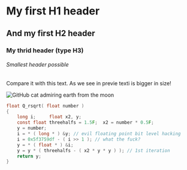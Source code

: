 # My first H1 header

## And my first H2 header

### My thrid header (type H3)

###### Smallest header possible

Compare it with this text.
As we see in previe texti is bigger in size!

![GitHub cat admiring earth from the moon](https://github.blog/wp-content/uploads/2020/12/102393310-07478b80-3f8d-11eb-84eb-392d555ebd29.png?fit=1200%2C630)

``` c
float Q_rsqrt( float number ) 
{ 
 	long i; 	float x2, y; 
 	const float threehalfs = 1.5F; 	x2 = number * 0.5F; 
 	y = number; 
 	i = * ( long * ) &y; // evil floating point bit level hacking 
 	i = 0x5f3759df - ( i >> 1 ); // what the fuck? 
  	y = * ( float * ) &i; 
 	y = y * ( threehalfs - ( x2 * y * y ) ); // 1st iteration  
 	return y; 
} 

```
